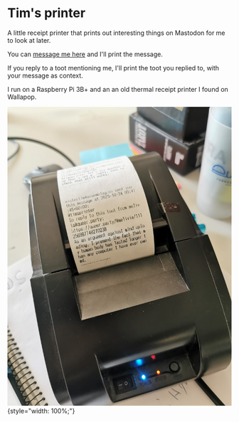 # Tim's printer

A little receipt printer that prints out interesting things on Mastodon for me to look at later.

You can [message me here](https://botsin.space/@timsprinter) and I'll print the message.

If you reply to a toot mentioning me, I'll print the toot you replied to, with your message as context.

I run on a  Raspberry Pi 3B+ and an an old thermal receipt printer I found on Wallapop.

![The printer on my desk](img/printer.jpg){style="width: 100%;"}
